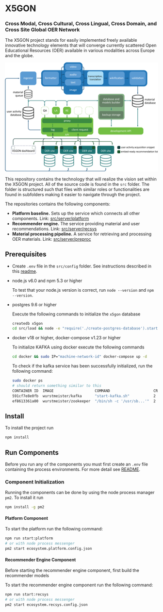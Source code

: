 # X5GON

### Cross Modal, Cross Cultural, Cross Lingual, Cross Domain, and Cross Site Global OER Network

The X5GON project stands for easily implemented freely available innovative technology elements that
will converge currently scattered Open Educational Resources (OER) available in various modalities
across Europe and the globe.

![preprocessing pipeline](readme-imgs/platform.png)

This repository contains the technology that will realize the vision set within the X5GON project.
All of the source code is found in the `src` folder. The folder is structured such that files with
similar roles or functionalities are found in subfolders making it easier to navigate through the
project.

The repositories contains the following components:

- **Platform baseline.** Sets up the service which connects all other
  components. Link: [src/server/platform](./src/server/platform)
- **Recommender engine.** The service providing material and user
  recommendations. Link: [src/server/recsys](./src/server/recsys)
- **Material processing pipeline.** A service for retrieving and processing
  OER materials. Link: [src/server/preproc](./src/server/preproc)

## Prerequisites

- Create `.env` file in the `src/config` folder. See instructions described in this [readme](./src/config/README.md).

- node.js v6.0 and npm 5.3 or higher

    To test that your node.js version is correct, run `node --version` and `npm --version`.

- postgres 9.6 or higher

    Execute the following commands to initialize the `x5gon` database
    ```bash
    createdb x5gon
    cd src/load && node -e "require('./create-postgres-database').startDBCreate();"
    ```

- docker v18 or higher, docker-compose v1.23 or higher

    To initialize KAFKA using docker execute the following commands
    ```bash
    cd docker && sudo IP="machine-network-id" docker-compose up -d
    ```
    To check if the kafka service has been successfully initialized, run the following command:
    ```bash
    sudo docker ps
    # should return something similar to this
    CONTAINER ID  IMAGE                   COMMAND                    CREATED      STATUS      PORTS                                               NAMES
    591cf7e8e0fb  wurstmeister/kafka      "start-kafka.sh"           2 hours ago  Up 2 hours  0.0.0.0:9092->9092/tcp                              docker_kafka_1
    ef8613361a00  wurstmeister/zookeeper  "/bin/sh -c '/usr/sb...'"  2 hours ago  Up 2 hours  22/tcp, 2888/tcp, 3888/tcp, 0.0.0.0:2181->2181/tcp  docker_zookeeper_1
    ```

## Install

To install the project run

```bash
npm install
```

## Run Components

Before you run any of the components you must first create an `.env` file containing the process
environments. For more detail see [README](./src/config/README.md).

### Component Initialization

Running the components can be done by using the node process manager `pm2`. To install it run

```bash
npm install -g pm2
```

#### Platform Component

To start the platform run the following command:

```bash
npm run start:platform
# or with node process messenger
pm2 start ecosystem.platform.config.json
```

#### Recommender Engine Component

Before starting the recommender engine component, first build the recommender models

To start the recommender engine component run the following command:

```bash
npm run start:recsys
# or with node process messenger
pm2 start ecosystem.recsys.config.json
```
